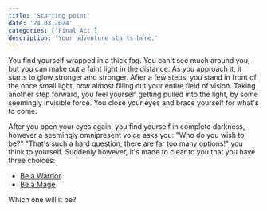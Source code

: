 ```yaml
---
title: 'Starting point'
date: '24.03.2024'
categories: ['Final Act']
description: 'Your adventure starts here.'
---
```


You find yourself wrapped in a thick fog. You can't see much around you, but you can make out a
faint light in the distance. As you approach it, it starts to glow stronger and stronger.
After a few steps, you stand in front of the once small light, now almost filling out your entire 
field of vision. Taking another step forward, you feel yourself getting pulled into the light, by 
some seemingly invisible force. You close your eyes and brace yourself for what's to come.

After you open your eyes again, you find yourself in complete darkness, however a seemingly
omnipresent voice asks you: "Who do you wish to be?" "That's such a hard question, there are far too
many options!" you think to yourself. Suddenly however, it's made to clear to you that you have 
three choices:
- [Be a Warrior](final_act_warrior_start) 
- [Be a Mage](final_act_mage_start) 

Which one will it be? 

